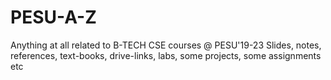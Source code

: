 # PESU-A-Z
Anything at all related to B-TECH CSE courses @ PESU'19-23
Slides, notes, references, text-books, drive-links, labs, some projects, some assignments etc
